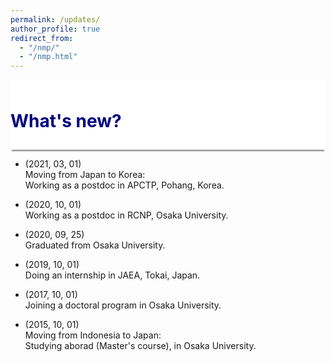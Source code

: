 ```yaml
---
permalink: /updates/
author_profile: true
redirect_from: 
  - "/nmp/"
  - "/nmp.html"
---
```


<div style="display: block;background-color:white;position: sticky;top: 0px; padding: 10px 0px 10px 0px;box-shadow: 0 4px 2px -2px gray;z-index: 1;"> 
  <h1 style="color:#000080"> What's new?</h1> </div>
  
  
    
* (2021, 03, 01) <br>
  Moving from Japan to Korea: <br>
  Working as a postdoc in APCTP, Pohang, Korea.

* (2020, 10, 01) <br>
  Working as a postdoc in RCNP, Osaka University.

* (2020, 09, 25) <br>
  Graduated from Osaka University.

* (2019, 10, 01) <br>
  Doing an internship in JAEA, Tokai, Japan.

* (2017, 10, 01) <br>
  Joining a doctoral program in Osaka University.

* (2015, 10, 01) <br>
  Moving from Indonesia to Japan: <br>
  Studying aborad (Master's course), in Osaka University.

